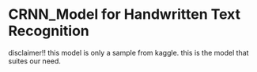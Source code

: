 # CRNN_Model for Handwritten Text Recognition

disclaimer!!
this model is only a sample from kaggle.
this is the model that suites our need.
